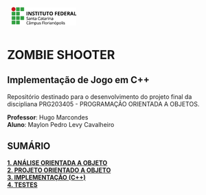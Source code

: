 <img src="img/ifsc-logo.png" width="30%" style="padding: 10px">

# ZOMBIE SHOOTER

## Implementação de Jogo em C++

Repositório destinado para o desenvolvimento do projeto final da discipliana PRG203405 - PROGRAMAÇÃO ORIENTADA A OBJETOS. 

**Professor**: Hugo Marcondes\
**Aluno**: Maylon Pedro Levy Cavalheiro
 

## SUMÁRIO

[**1. ANÁLISE ORIENTADA A OBJETO**](./analise.md)<br>
[**2. PROJETO ORIENTADO A OBJETO**](./projeto.md)<br>
[**3. IMPLEMENTAÇÃO (C++)**](./implementacao.md)<br>
[**4. TESTES**](./testes.md)<br>

